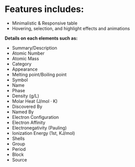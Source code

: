 # Features includes:

- Minimalistic & Responsive table
- Hovering, selection, and highlight effects and animations

**Details on each elements such as:**

- Summary/Description
- Atomic Number
- Atomic Mass
- Category
- Appearance
- Melting point/Boiling point
- Symbol
- Name
- Phase
- Density (g/L)
- Molar Heat (J/mol · K)
- Discovered By
- Named By
- Electron Configuration
- Electron Affinity
- Electronegativity (Pauling)
- Ionization Energy (1st, KJ/mol)
- Shells
- Group
- Period
- Block
- Source